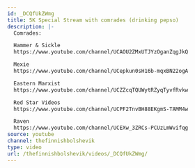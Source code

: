 ```yaml
---
id: _DCQfUkZWmg
title: 5K Special Stream with comrades (drinking pepso)
description: |-
  Comrades:

  Hammer & Sickle
  https://www.youtube.com/channel/UCAOU2ZMxUTJYzOganZqgJkQ

  Mexie
  https://www.youtube.com/channel/UCepkun0sH16b-mqxBN22ogA

  Eastern Marxist
  https://www.youtube.com/channel/UCZZcqTQUWytRZyqTyvfRvkw

  Red Star Videos
  https://www.youtube.com/channel/UCPF2TnvBH88EKgmS-TAMM4w

  Raven
  https://www.youtube.com/channel/UCEXw_3ZRCs-PCUzLmWvifqg
source: youtube
channel: thefinnishbolshevik
type: video
url: /thefinnishbolshevik/videos/_DCQfUkZWmg/
---
```

